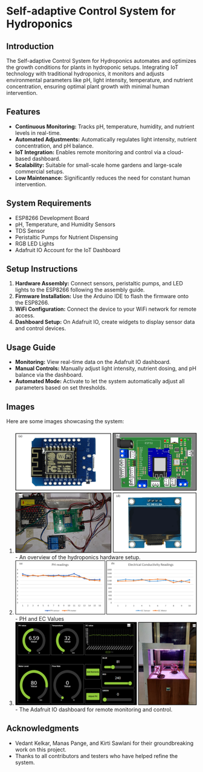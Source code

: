 # Self-adaptive Control System for Hydroponics

## Introduction
The Self-adaptive Control System for Hydroponics automates and optimizes the growth conditions for plants in hydroponic setups. Integrating IoT technology with traditional hydroponics, it monitors and adjusts environmental parameters like pH, light intensity, temperature, and nutrient concentration, ensuring optimal plant growth with minimal human intervention.

## Features
- **Continuous Monitoring:** Tracks pH, temperature, humidity, and nutrient levels in real-time.
- **Automated Adjustments:** Automatically regulates light intensity, nutrient concentration, and pH balance.
- **IoT Integration:** Enables remote monitoring and control via a cloud-based dashboard.
- **Scalability:** Suitable for small-scale home gardens and large-scale commercial setups.
- **Low Maintenance:** Significantly reduces the need for constant human intervention.

## System Requirements
- ESP8266 Development Board
- pH, Temperature, and Humidity Sensors
- TDS Sensor
- Peristaltic Pumps for Nutrient Dispensing
- RGB LED Lights
- Adafruit IO Account for the IoT Dashboard

## Setup Instructions
1. **Hardware Assembly:** Connect sensors, peristaltic pumps, and LED lights to the ESP8266 following the assembly guide.
2. **Firmware Installation:** Use the Arduino IDE to flash the firmware onto the ESP8266.
3. **WiFi Configuration:** Connect the device to your WiFi network for remote access.
4. **Dashboard Setup:** On Adafruit IO, create widgets to display sensor data and control devices.

## Usage Guide
- **Monitoring:** View real-time data on the Adafruit IO dashboard.
- **Manual Controls:** Manually adjust light intensity, nutrient dosing, and pH balance via the dashboard.
- **Automated Mode:** Activate to let the system automatically adjust all parameters based on set thresholds.

## Images
Here are some images showcasing the system:

1. ![Hydroponics Hardware Setup](Named_figures/Hydro5.png) - An overview of the hydroponics hardware setup.
2. ![PH and EC Calibration](Named_figures/PH_EC_graph.png) - PH and EC Values 
3. ![IoT Dashboard](Named_figures/Named/dashboard_system.png) - The Adafruit IO dashboard for remote monitoring and control.


## Acknowledgments
- Vedant Kelkar, Manas Pange, and Kirti Sawlani for their groundbreaking work on this project.
- Thanks to all contributors and testers who have helped refine the system.


